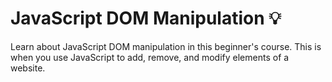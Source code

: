 # JavaScript DOM Manipulation :bulb: 
Learn about JavaScript DOM manipulation in this beginner's course. This is when you use JavaScript to add, remove, and modify elements of a website. 
